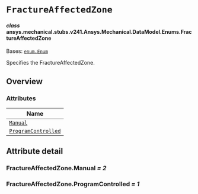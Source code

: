 # `FractureAffectedZone`

<a id="ansys.mechanical.stubs.v241.Ansys.Mechanical.DataModel.Enums.FractureAffectedZone"></a>

#### *class* ansys.mechanical.stubs.v241.Ansys.Mechanical.DataModel.Enums.FractureAffectedZone

Bases: [`enum.Enum`](https://docs.python.org/3/library/enum.html#enum.Enum)

Specifies the FractureAffectedZone.

<!-- !! processed by numpydoc !! -->

<a id="overview"></a>

## Overview

### Attributes

| Name |
| ---------------------------------------------------------------- |
| [`Manual`](#FractureAffectedZone.Manual) |
| [`ProgramControlled`](#FractureAffectedZone.ProgramControlled) |

<a id="attribute-detail"></a>

## Attribute detail

<a id="FractureAffectedZone.Manual"></a>

### FractureAffectedZone.Manual *= 2*

<a id="FractureAffectedZone.ProgramControlled"></a>

### FractureAffectedZone.ProgramControlled *= 1*


